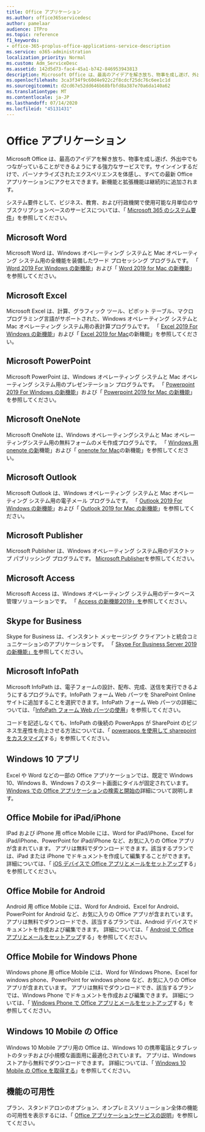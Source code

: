```yaml
---
title: Office アプリケーション
ms.author: office365servicedesc
author: pamelaar
audience: ITPro
ms.topic: reference
f1_keywords:
- office-365-proplus-office-applications-service-description
ms.service: o365-administration
localization_priority: Normal
ms.custom: Adm_ServiceDesc
ms.assetid: 142d5d73-fac4-45a1-b742-846953943813
description: Microsoft Office は、最高のアイデアを解き放ち、物事を成し遂げ、外出中でもつながっていることができるようにする強力なサービスです。サインインするだけで、パーソナライズされたエクスペリエンスを体感し、すべての最新 Office アプリケーションにアクセスできます。新機能と拡張機能は継続的に追加されます。
ms.openlocfilehash: 3ca3f34f9c60d4e922c2f8cdcf25dc76c6ee1c1d
ms.sourcegitcommit: d2cd67e52dd646b68bfbfd8a387e70a6da140a62
ms.translationtype: MT
ms.contentlocale: ja-JP
ms.lasthandoff: 07/14/2020
ms.locfileid: "45131431"
---
```

# <a name="office-applications"></a>Office アプリケーション

Microsoft Office は、最高のアイデアを解き放ち、物事を成し遂げ、外出中でもつながっていることができるようにする強力なサービスです。サインインするだけで、パーソナライズされたエクスペリエンスを体感し、すべての最新 Office アプリケーションにアクセスできます。新機能と拡張機能は継続的に追加されます。
  
システム要件として、ビジネス、教育、および行政機関で使用可能な月単位のサブスクリプションベースのサービスについては、「 [Microsoft 365 のシステム要件](https://products.office.com/office-system-requirements/#Office365forBEG)」を参照してください。
  
## <a name="microsoft-word"></a>Microsoft Word

Microsoft Word は、Windows オペレーティング システムと Mac オペレーティング システム用の全機能を装備したワード プロセッシング プログラムです。 「 [Word 2019 For Windows の新機能](https://support.office.com/article/what-s-new-in-word-2019-for-windows-d3d31e5e-2bb8-4433-80bb-08279beef4b3)」および「 [Word 2019 for Mac の新機能](https://support.office.com/article/what-s-new-in-word-2019-for-mac-247e0cd4-a758-4b42-a157-42eb8853aef5)」を参照してください。
  
## <a name="microsoft-excel"></a>Microsoft Excel

Microsoft Excel は、計算、グラフィック ツール、ピボット テーブル、マクロ プログラミング言語がサポートされた、Windows オペレーティング システムと Mac オペレーティング システム用の表計算プログラムです。 「 [Excel 2019 For Windows の新機能](https://support.office.com/article/what-s-new-in-excel-2019-for-windows-5a201203-1155-4055-82a5-82bf0994631f)」および「 [Excel 2019 for Mac](https://support.office.com/article/what-s-new-in-excel-2019-for-mac-5ce129d3-9e5c-417f-9545-fb6f7b72674d)の新機能」を参照してください。
  
## <a name="microsoft-powerpoint"></a>Microsoft PowerPoint

Microsoft PowerPoint は、Windows オペレーティング システムと Mac オペレーティング システム用のプレゼンテーション プログラムです。 「 [Powerpoint 2019 For Windows の新機能](https://support.office.com/article/what-s-new-in-powerpoint-2019-for-windows-8355a56a-f643-42d2-8454-784fa9b3d109)」および「 [Powerpoint 2019 for Mac の新機能](https://support.office.com/article/what-s-new-in-powerpoint-2019-for-mac-5038ba79-48c5-40f0-adff-11489e5d6fed)」を参照してください。
  
## <a name="microsoft-onenote"></a>Microsoft OneNote

Microsoft OneNote は、Windows オペレーティングシステムと Mac オペレーティングシステム用の無料フォームのメモ作成プログラムです。 「 [Windows 用 onenote の新](https://support.office.com/article/what-s-new-in-onenote-for-windows-10-1477d5de-f4fd-4943-b18a-ff17091161ea)機能」および「 [onenote for Mac](https://support.office.com/article/see-what-s-new-in-onenote-for-mac-c82d3f15-252f-452a-89ba-e09fbe418829)の新機能」を参照してください。
  
## <a name="microsoft-outlook"></a>Microsoft Outlook

Microsoft Outlook は、Windows オペレーティング システムと Mac オペレーティング システム用の電子メール プログラムです。 「 [Outlook 2019 For Windows の新機能](https://support.office.com/article/what-s-new-in-outlook-2019-for-windows-0c64df36-0908-4ff6-a7fc-573a62800525)」および「 [Outlook 2019 for Mac の新機能](https://support.office.com/article/what-s-new-in-outlook-2019-for-mac-05736033-f99e-4cb2-88aa-01e979b0736b)」を参照してください。
  
## <a name="microsoft-publisher"></a>Microsoft Publisher

Microsoft Publisher は、Windows オペレーティング システム用のデスクトップ パブリッシング プログラムです。 [Microsoft Publisher](https://products.office.com/publisher)を参照してください。
  
## <a name="microsoft-access"></a>Microsoft Access

Microsoft Access は、Windows オペレーティング システム用のデータベース管理ソリューションです。 「 [Access の新機能2019」を](https://support.office.com/article/what-s-new-in-access-2019-f52c5317-3494-4105-9c56-5a2abb8e0f87)参照してください。
  
## <a name="skype-for-business"></a>Skype for Business

Skype for Business は、インスタント メッセージング クライアントと統合コミュニケーションのアプリケーションです。 「 [Skype For Business Server 2019 の新機能」を](https://docs.microsoft.com/skypeforbusiness/whats-new)参照してください。
  
## <a name="microsoft-infopath"></a>Microsoft InfoPath

Microsoft InfoPath は、電子フォームの設計、配布、完成、送信を実行できるようにするプログラムです。InfoPath フォーム Web パーツを SharePoint Online サイトに追加することを選択できます。InfoPath フォーム Web パーツの詳細については、「[InfoPath フォーム Web パーツの使用](https://go.microsoft.com/fwlink/p/?LinkId=271687)」を参照してください。

コードを記述しなくても、InfoPath の後続の PowerApps が SharePoint のビジネス生産性を向上させる方法については、「 [powerapps を使用して sharepoint をカスタマイズ](https://powerapps.microsoft.com/infopath/)する」を参照してください。
  
## <a name="windows-10-apps"></a>Windows 10 アプリ

Excel や Word などの一部の Office アプリケーションでは、既定で Windows 10、Windows 8、Windows 7 のスタート画面にタイルが固定されています。 [Windows での Office アプリケーションの検索と開始の](https://support.office.com/article/can-t-find-office-applications-in-windows-10-windows-8-or-windows-7-907ce545-6ae8-459b-8d9d-de6764a635d6?ocmsassetID=HA103581103&CTT=1&CorrelationId=03707eae-b946-462a-b3c6-f0fc04f55611&ui=en-US&rs=en-US&ad=US#ID0EAABAAA=Windows_8.1_or_Windows_8)詳細について説明します。
  
## <a name="office-mobile-for-ipadiphone"></a>Office Mobile for iPad/iPhone

IPad および iPhone 用 office Mobile には、Word for iPad/iPhone、Excel for iPad/iPhone、PowerPoint for iPad/iPhone など、お気に入りの Office アプリが含まれています。 アプリは無料でダウンロードできます。該当するプランでは、iPad または iPhone でドキュメントを作成して編集することができます。 詳細については、「 [iOS デバイスで Office アプリとメールをセットアップ](https://support.office.com/article/set-up-office-apps-and-email-on-ios-devices-0402b37e-49c4-4419-a030-f34c2013041f?ui=en-US&rs=en-US&ad=US)する」を参照してください。

## <a name="office-mobile-for-android"></a>Office Mobile for Android

Android 用 office Mobile には、Word for Android、Excel for Android、PowerPoint for Android など、お気に入りの Office アプリが含まれています。 アプリは無料でダウンロードでき、該当するプランでは、Android デバイスでドキュメントを作成および編集できます。 詳細については、「 [Android で Office アプリとメールをセットアップ](https://support.office.com/article/set-up-office-apps-and-email-on-android-6ef2ebf2-fc2d-474a-be4a-5a801365c87f?ui=en-US&rs=en-US&ad=US)する」を参照してください。

## <a name="office-mobile-for-windows-phone"></a>Office Mobile for Windows Phone

Windows phone 用 office Mobile には、Word for Windows Phone、Excel for windows phone、PowerPoint for windows phone など、お気に入りの Office アプリが含まれています。 アプリは無料でダウンロードでき、該当するプランでは、Windows Phone でドキュメントを作成および編集できます。 詳細については、「 [Windows Phone で Office アプリとメールをセットアップ](https://support.office.com/article/set-up-office-apps-and-email-on-windows-phone-9bccc8b8-a321-4d0d-a45e-6e06a3438e43?ui=en-US&rs=en-US&ad=US)する」を参照してください。

## <a name="office-for-windows-10-mobile"></a>Windows 10 Mobile の Office

Windows 10 Mobile アプリ用の Office は、Windows 10 の携帯電話とタブレットのタッチおよび小規模な画面用に最適化されています。 アプリは、Windows ストアから無料でダウンロードできます。 詳細については、「 [Windows 10 Mobile の Office を取得する](https://products.office.com/mobile/office-mobile-apps-for-windows)」を参照してください。
  
## <a name="feature-availability"></a>機能の可用性

プラン、スタンドアロンのオプション、オンプレミスソリューション全体の機能の可用性を表示するには、「 [Office アプリケーションサービスの説明](office-applications-service-description.md)」を参照してください。
  